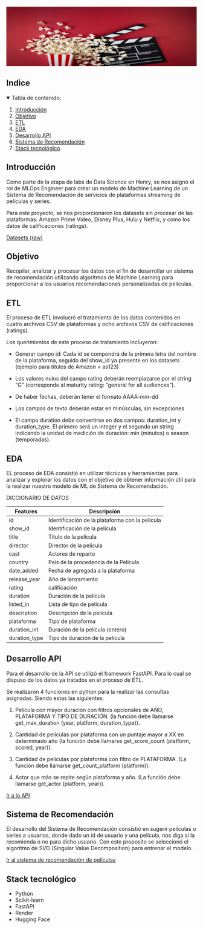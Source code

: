 
<p align="center">
  <img src="src\movie.jpg">
</p>

<!-- TABLA DE CONTENIDO -->
## Indice
<details open="open">
  <summary>Tabla de contenido: </summary>
  <ol>
    <li>
      <a href="#Introducción">Introducción</a>
    </li>
    <li>
      <a href="#Objetivo">Objetivo</a>
    </li>
    <li>
      <a href="#ETL">ETL</a>
    </li>
    <li>
      <a href="#EDA">EDA</a>
    </li>
    <li>
      <a href="#Desarrollo-API">Desarrollo API</a>
    </li>
    <li>
      <a href="#Sistema-de-Recomendación">Sistema de Recomendación</a>
    </li>
    <li>
      <a href="#Stack-tecnológico">Stack tecnológico</a>
    </li>   
  </ol>
</details>


## Introducción
Como parte de la etapa de labs de Data Science en Henry, se nos asignó el rol de MLOps Engineer para crear un modelo de Machine Learning de un Sistema de Recomendación de servicios de plataformas streaming de películas y series.

Para este proyecto, se nos proporcionaron los datasets sin procesar de las plataformas: Amazon Prime Video, Disney Plus, Hulu y Netflix, y como los datos de calificaciones (ratings).

[Datasets (raw)](https://drive.google.com/drive/folders/1r7IV_C0Z_uv5NL0whHwE7E0z-MYkU0ww?usp=sharing)


## Objetivo
Recopilar, analizar y procesar los datos con el fin de desarrollar un sistema de recomendación  utilizando algoritmos de Machine Learning para proporcionar a los usuarios recomendaciones personalizadas de películas.

## ETL
El proceso de ETL involucró el tratamiento de los datos contenidos en cuatro archivos CSV de plataformas y ocho archivos CSV de calificaciones (ratings).

Los querimientos de este proceso de tratamiento incluyeron:

+ Generar campo id: Cada id se compondrá de la primera letra del nombre de la plataforma, seguido del show_id ya presente en los datasets (ejemplo para títulos de Amazon = as123)

+ Los valores nulos del campo rating deberán reemplazarse por el string “G” (corresponde al maturity rating: “general for all audiences”).

+ De haber fechas, deberán tener el formato AAAA-mm-dd

+ Los campos de texto deberán estar en minúsculas, sin excepciones

+ El campo duration debe convertirse en dos campos: duration_int y duration_type. El primero será un integer y el segundo un string indicando la unidad de medición de duración: min (minutos) o season (temporadas).

## EDA
EL proceso de EDA consistió en utilizar técnicas y herramientas para analizar y explorar los datos con el objetivo de obtener información útil para la realizar nuestro modelo de ML de Sistema de Recomendación.

DICCIONARIO DE DATOS

|Features | Descripción|
| --- | --- | 
|id | Identificación de la plataforma con la película|
|show_id | Identificación de la película|
|title | Título de la película|
|director | Director de la película|
|cast | Actores de reparto|
|country | País de la procedencia de la Película|
|date_added | Fecha de agregada a la plataforma|
|release_year | Año de lanzamiento|
|rating | calificación|
|duration | Duración de la película|
|listed_in | Lista de tipo de película|
|description | Descripción de la película|
|plataforma | Tìpo de plataforma|
|duration_int | Duración de la película (entero)|
|duration_type | Tipo de duración de la película|

## Desarrollo API
Para el desarrollo de la API se utilizó el framework FastAPI. Para lo cual se dispuso de los datos ya tratados en el proceso de ETL.

Se realizaron 4 funciones en python para la realizar las consultas asignadas. Siendo estas las siguientes:

1. Película con mayor duración con filtros opcionales de AÑO, PLATAFORMA Y TIPO DE DURACIÓN. (la función debe llamarse get_max_duration (year, platform, duration_type)).

2. Cantidad de películas por plataforma con un puntaje mayor a XX en determinado año (la función debe llamarse get_score_count (platform, scored, year)).

3. Cantidad de películas por plataforma con filtro de PLATAFORMA. (La función debe llamarse get_count_platform (platform)).

4. Actor que más se repite según plataforma y año. (La función debe llamarse get_actor (platform, year)).

[Ir a la API](https://xxxx)
 
## Sistema de Recomendación
El desarrollo del Sistema de Recomendación consistió en sugerir películas o series a usuarios, donde dado un id de usuario y una película, nos diga si la recomienda o no para dicho usuario. Con este proposito se seleccionó el algoritmo de SVD (Singular Value Decomposition) para entrenar el modelo.

[Ir al sistema de recomendación de películas ](https://huggingface.co/spaces/adaap/Streaming)



## Stack tecnológico
+ Python
+ Scikit-learn
+ FastAPI
+ Render
+ Hugging Face






